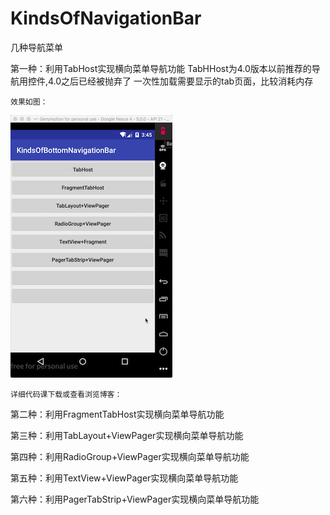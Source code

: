 # KindsOfNavigationBar
几种导航菜单



第一种：利用TabHost实现横向菜单导航功能
    TabHHost为4.0版本以前推荐的导航用控件,4.0之后已经被抛弃了
    一次性加载需要显示的tab页面，比较消耗内存

    效果如图：
   ![image](https://github.com/cc0819/KindsOfNavigationBar/blob/master/app/art/tabhost.gif)
   

    详细代码课下载或查看浏览博客：

   

第二种：利用FragmentTabHost实现横向菜单导航功能



第三种：利用TabLayout+ViewPager实现横向菜单导航功能



第四种：利用RadioGroup+ViewPager实现横向菜单导航功能



第五种：利用TextView+ViewPager实现横向菜单导航功能



第六种：利用PagerTabStrip+ViewPager实现横向菜单导航功能



